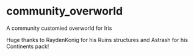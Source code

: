 # community_overworld
A community customied overworld for Iris

Huge thanks to RaydenKonig for his Ruins structures and Astrash for his Continents pack!
